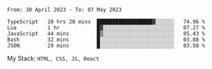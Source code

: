 <!--START_SECTION:waka-->

```text
From: 30 April 2023 - To: 07 May 2023

TypeScript   10 hrs 20 mins  ██████████████████▓░░░░░░   74.96 %
Lua          1 hr            █▓░░░░░░░░░░░░░░░░░░░░░░░   07.27 %
JavaScript   44 mins         █▒░░░░░░░░░░░░░░░░░░░░░░░   05.43 %
Bash         32 mins         █░░░░░░░░░░░░░░░░░░░░░░░░   03.88 %
JSON         29 mins         █░░░░░░░░░░░░░░░░░░░░░░░░   03.50 %
```

<!--END_SECTION:waka-->
My Stack: `HTML, CSS, JS, React`
